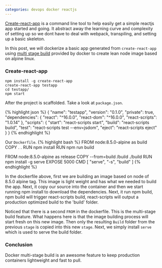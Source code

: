 ```yaml
---
categories: devops docker reactjs
---
```


[Create-react-app](https://github.com/facebookincubator/create-react-app) is a command line tool to help easily get a simple reactjs app started and going. It abstract away the learning curve and complexity of setting up so we dont have to deal with webpack, transpiling, and setting up a basic skeleton.

In this post, we will dockerize a basic app generated from `create-react-app` using [multi stage build](https://docs.docker.com/engine/userguide/eng-image/multistage-build/) provided by docker to create lean node image based on alpine linux.

### Create-react-app
```
npm install -g create-react-app
create-react-app testapp
cd testapp/
npm start
```

After the project is scaffolded. Take a look at `package.json`.

{% highlight json %}
{
  "name": "testapp",
  "version": "0.1.0",
  "private": true,
  "dependencies": {
    "react": "^16.0.0",
    "react-dom": "^16.0.0",
    "react-scripts": "1.0.14"
  },
  "scripts": {
    "start": "react-scripts start",
    "build": "react-scripts build",
    "test": "react-scripts test --env=jsdom",
    "eject": "react-scripts eject"
  }
}
{% endhighlight %}

Our `Dockerfile`.
{% highlight bash %}
FROM node:8.5.0-alpine as build
COPY . .
RUN npm install
RUN npm run build

FROM node:8.5.0-alpine as release
COPY --from=build /build ./build
RUN npm install -g serve
EXPOSE 5000
CMD [ "serve", "-s", "build" ]
{% endhighlight %}

In the dockerfile above, first we are building an image based on node of 8.5.0 alpine tag. This image is light weight and has what we needed to build the app. Next, it copy our source into the container and then we start running npm install to download the dependencies. Next, it run npm build, npm build will trigger react-scripts build, react-scripts will output a production optimized build to the 'build' folder.

Noticed that there is a second `FROM` in the dockerfile. This is the multi-stage build feature. What happens here is that the image building process will start fresh on this new image. Then only the resulting `Build` folder from the previous `stage` is copied into this new `stage`. Next, we simply install `serve` which is used to serve the build folder. 

### Conclusion
Docker multi-stage build is an awesome feature to keep production containers lightweight and fast to pull.
